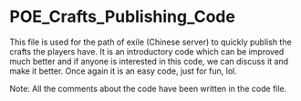 # POE_Crafts_Publishing_Code

This file is used for the path of exile (Chinese server) to quickly publish the crafts the players have. It is an introductory code which can be improved much better and if anyone is interested in this code, we can discuss it and make it better. Once again it is an easy code, just for fun, lol. 


Note: All the comments about the code have been written in the code file. 
